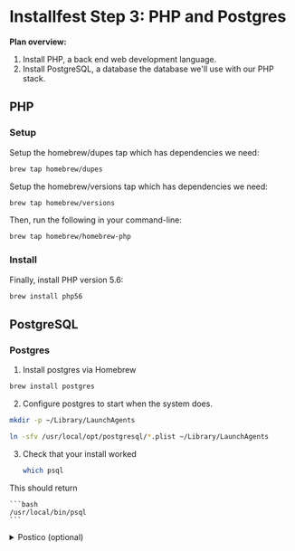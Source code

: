 # Installfest Step 3: PHP and Postgres

**Plan overview:**

1. Install PHP, a back end web development language.
2. Install PostgreSQL, a database the database we'll use with our PHP stack.

## PHP

### Setup

Setup the homebrew/dupes tap which has dependencies we need:

```bash
brew tap homebrew/dupes
```

Setup the homebrew/versions tap which has dependencies we need:

```bash
brew tap homebrew/versions
```

Then, run the following in your command-line:

```bash
brew tap homebrew/homebrew-php
```

### Install

Finally, install PHP version 5.6:

```bash
brew install php56
```

## PostgreSQL 

### Postgres

1. Install postgres via Homebrew
  ```bash
  brew install postgres
  ```

2. Configure postgres to start when the system does.

  ```bash
  mkdir -p ~/Library/LaunchAgents

  ln -sfv /usr/local/opt/postgresql/*.plist ~/Library/LaunchAgents
  ```

3. Check that your install worked

    ```bash
    which psql
    ```
This should return 

    ```bash
    /usr/local/bin/psql
    ```

<details>
<summary>Postico (optional)</summary>
### Postico

Postico is a GUI tool to view the contents of your Postgres database. 

1. Go to <a href="https://eggerapps.at/postico/" target="_new">eggerapps.at/postico/</a> and download the free version.
2. Install it by unzipping the downloaded zip and then dragging `Postico.app` into your `Applications` directory.

</details>
